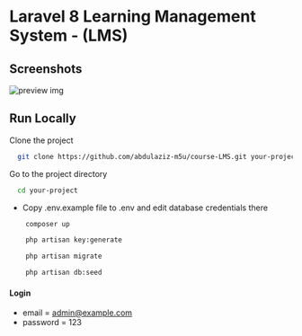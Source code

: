 # Laravel 8 Learning Management System - (LMS)

## Screenshots

![preview img](/preview.jpg)

## Run Locally

Clone the project

```bash
  git clone https://github.com/abdulaziz-m5u/course-LMS.git your-project
```

Go to the project directory

```bash
  cd your-project
```

-   Copy .env.example file to .env and edit database credentials there

```bash
    composer up
```

```bash
    php artisan key:generate
```

```bash
    php artisan migrate
```

```bash
    php artisan db:seed
```

#### Login

-   email = admin@example.com
-   password = 123
